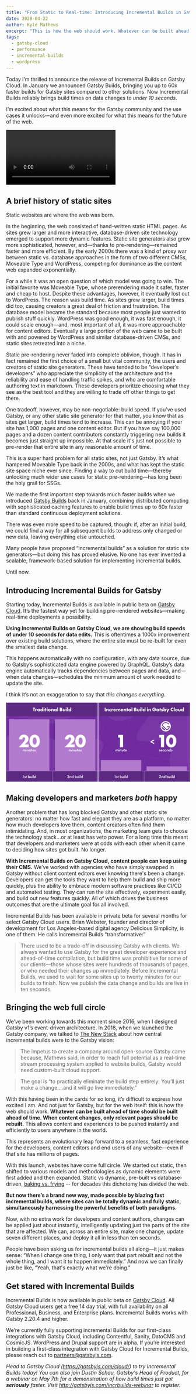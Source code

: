 ```yaml
---
title: "From Static to Real-time: Introducing Incremental Builds in Gatsby Cloud"
date: 2020-04-22
author: Kyle Mathews
excerpt: "This is how the web should work. Whatever can be built ahead of time should be built ahead of time. When content changes, only relevant pages should be rebuilt. Introducing Incremental Builds on Gatsby Cloud: an evolutionary leap forward to a seamless, fast experience for the developers, content editors and end users of any website—even if that site has millions of pages."
tags:
  - gatsby-cloud
  - performance
  - incremental-builds
  - wordpress
---
```


Today I’m thrilled to announce the release of Incremental Builds on Gatsby Cloud. In January we announced Gatsby Builds, bringing you up to 60x faster builds for Gatsby sites compared to other solutions. Now Incremental Builds reliably brings build times on data changes to _under 10 seconds_.

I’m excited about what this means for the Gatsby community and the use cases it unlocks—and even more excited for what this means for the future of the web.

<video controls="controls" autoplay="true" loop="true">
  <source type="video/mp4" src="./inc-builds.mp4" />
  <p>Sorry! Your browser doesn't support this video.</p>
</video>

## A brief history of static sites

Static websites are where the web was born.

In the beginning, the web consisted of hand-written static HTML pages. As sites grew larger and more interactive, database-driven site technology emerged to support more dynamic features. Static site generators also grew more sophisticated, however, and—thanks to pre-rendering—remained faster and more efficient. By the early 2000s there was a kind of proxy war between static vs. database approaches in the form of two different CMSs, Moveable Type and WordPress, competing for dominance as the content web expanded exponentially.

For a while it was an open question of which model was going to win. The initial favorite was Moveable Type, whose prerendering made it safer, faster and cheap to host. Despite these advantages, however, it eventually lost out to WordPress. The reason was build time. As sites grew larger, build times did too, causing creators a great deal of friction and frustration. The database model became the standard because most people just wanted to publish stuff quickly. WordPress was good enough, it was fast enough, it could scale enough—and, most important of all, it was more approachable for content editors. Eventually a large portion of the web came to be built with and powered by WordPress and similar database-driven CMSs, and static sites retreated into a niche.

Static pre-rendering never faded into complete oblivion, though. It has in fact remained the first choice of a small but vital community, the users and creators of static site generators. These have tended to be “developer’s developers” who appreciate the simplicity of the architecture and the reliability and ease of handling traffic spikes, and who are comfortable authoring text in markdown. These developers prioritize choosing what they see as the best tool and they are willing to trade off other things to get there.

One tradeoff, however, may be non-negotiable: build speed. If you've used Gatsby, or any other static site generator for that matter, you know that as sites get larger, build times tend to increase. This can be annoying if your site has 1,000 pages and one content editor. But if you have say 100,000 pages and a dozen content contributors constantly triggering new builds it becomes just straight up impossible. At that scale it's just not possible to pre-render that entire site in any reasonable amount of time.

This is a super hard problem for all static sites, not just Gatsby. It’s what hampered Moveable Type back in the 2000s, and what has kept the static site space niche ever since. Finding a way to cut build time—thereby unlocking much wider use cases for static pre-rendering—has long been the holy grail for SSGs.

We made the first important step towards much faster builds when we introduced [Gatsby Builds](https://www.gatsbyjs.org/blog/2020-01-27-announcing-gatsby-builds-and-reports/) back in January, combining distributed computing with sophisticated caching features to enable build times up to 60x faster than standard continuous deployment solutions.

There was even more speed to be captured, though: if, after an initial build, we could find a way for all subsequent builds to address only changed or new data, leaving everything else untouched.

Many people have proposed “incremental builds” as a solution for static site generators—but doing this has proved elusive. No one has ever invented a scalable, framework-based solution for implementing incremental builds.

Until now.

## Introducing Incremental Builds for Gatsby

Starting today, Incremental Builds is available in public beta on [Gatsby Cloud](http://gatsbyjs.com). It’s the fastest way yet for building pre-rendered websites—making real-time deployments a possibility.

**Using Incremental Builds on Gatsby Cloud, we are showing build speeds of under 10 seconds for data edits.** This is oftentimes a 1000x improvement over existing build solutions, where the entire site must be re-built for even the smallest data change.

This happens automatically with no configuration, with any data source, due to Gatsby’s sophisticated data engine powered by GraphQL. Gatsby’s data engine automatically tracks dependencies between pages and data, and—when data changes—schedules the minimum amount of work needed to update the site.

I think it’s not an exaggeration to say that _this changes everything_.

![Bar graph showing traditional build times of 20 minutes vs Gatsby Incremental Build times of 1 minute for initial build and ten seconds for subsequent builds. ](./incremental-builds-infographicV2.jpg "Bar graph showing traditional build times of 20 minutes vs Gatsby Incremental Build times of 1 minute for initial build and ten seconds for subsequent builds.")

## Making developers and marketers _both_ happy

Another problem that has long blocked Gatsby and other static site generators: no matter how fast and elegant they are as a platform, no matter how much developers love them, content creators often find them intimidating. And, in most organizations, the marketing team gets to choose the technology stack...or at least has veto power. For a long time this meant that developers and marketers were at odds with each other when it came to deciding how sites got built. No longer.

**With Incremental Builds on Gatsby Cloud, content people can keep using their CMS.** We’ve worked with agencies who have simply swapped in Gatsby without client content editors ever knowing there's been a change. Developers can get the tools they want to help them build and ship more quickly, plus the ability to embrace modern software practices like CI/CD and automated testing. They can run the site effectively, experiment easily, and build out new features quickly. All of which drives the business outcomes that are the ultimate goal for all involved.

Incremental Builds has been available in private beta for several months for select Gatsby Cloud users. Brian Webster, founder and director of development for Los Angeles-based digital agency Delicious Simplicity, is one of them. He calls Incremental Builds “transformative:”

> There used to be a trade-off in discussing Gatsby with clients. We always wanted to use Gatsby for the great developer experience and ahead-of-time compilation, but build time was prohibitive for some of our clients—those whose sites were hundreds of thousands of pages, or who needed their changes up immediately. Before Incremental Builds, we used to wait for some sites up to twenty minutes for our builds to finish. Now we publish the data change and builds are live in ten seconds.

## Bringing the web full circle

We’ve been working towards this moment since 2016, when I designed Gatsby v1’s event-driven architecture. In 2018, when we launched the Gatsby company, we talked to [The New Stack](https://thenewstack.io/gatsbyjs-the-open-source-react-based-ssg-creates-company-to-evolve-cloud-native-website-builds/) about how central incremental builds were to the Gatsby vision:

> The impetus to create a company around open-source Gatsby came because, Mathews said, in order to reach full potential as a real-time stream processing system applied to website builds, Gatsby would need custom-built cloud support.

> The goal is “to practically eliminate the build step entirely: You’ll just make a change....and it will go live immediately.”

With this having been in the cards for so long, it’s difficult to express how excited I am. And not just for Gatsby, but for the web itself: this is how the web should work. **Whatever can be built ahead of time should be built ahead of time. When content changes, only relevant pages should be rebuilt.** This allows content and experiences to be pushed instantly and efficiently to users anywhere in the world.

This represents an evolutionary leap forward to a seamless, fast experience for the developers, content editors and end users of any website—even if that site has millions of pages.

With this launch, websites have come full circle. We started out static, then shifted to various models and methodologies as dynamic elements were first added and then expanded. Static vs dynamic, pre-built vs database-driven, [baking vs. frying](http://www.aaronsw.com/weblog/000404) -- for decades this dichotomy has divided the web.

**But now there’s a brand new way, made possible by blazing fast incremental builds, where sites can be totally dynamic and fully static, simultaneously harnessing the powerful benefits of both paradigms.**

Now, with no extra work for developers and content authors, changes can be applied just about instantly, intelligently updating just the parts of the site that are affected. We can, across an entire site, make one change, update seven different places, and deploy it all in less than ten seconds.

People have been asking us for incremental builds all along—it just makes sense: “When I change one thing, I only want that part rebuilt and not the whole thing, and I want it to happen immediately.” And now we can finally just be like, “Yeah, that's exactly what we're doing.”

## Get stared with Incremental Builds

Incremental Builds is now available in public beta on [Gatsby Cloud](http://gatsbyjs.com). All Gatsby Cloud users get a free 14 day trial, with full availability on all Professional, Business, and Enterprise plans. Incremental Builds works with Gatsby 2.20.4 and higher.

We’re currently fully supporting incremental Builds for our first-class integrations with Gatsby Cloud, including Contentful, Sanity, DatoCMS and CosmicJS. WordPress and Drupal support are in alpha. If you’re interested in building a first-class integration with Gatsby Cloud for Incremental Builds, please reach out to partners@gatsbyjs.com.

_Head to Gatsby Cloud (https://gatsbyjs.com/cloud/) to try Incremental Builds today! You can also join Dustin Schau, Gatsby's Head of Product, for a webinar on May 7th for a demonstration of how build times just got **seriously** faster. Visit http://gatsbyjs.com/incrbuilds-webinar to register._
